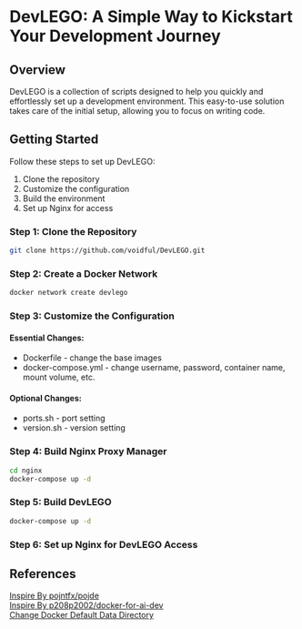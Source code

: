 # DevLEGO: A Simple Way to Kickstart Your Development Journey

## Overview

DevLEGO is a collection of scripts designed to help you quickly and effortlessly set up a development environment. This easy-to-use solution takes care of the initial setup, allowing you to focus on writing code.

## Getting Started

Follow these steps to set up DevLEGO:

1. Clone the repository
2. Customize the configuration
3. Build the environment
4. Set up Nginx for access

### Step 1: Clone the Repository

```bash
git clone https://github.com/voidful/DevLEGO.git
```

### Step 2: Create a Docker Network

```bash
docker network create devlego
```

### Step 3: Customize the Configuration

#### Essential Changes:

- Dockerfile - change the base images
- docker-compose.yml - change username, password, container name, mount volume, etc.

#### Optional Changes:

- ports.sh - port setting
- version.sh - version setting

### Step 4: Build Nginx Proxy Manager

```bash
cd nginx
docker-compose up -d
```

### Step 5: Build DevLEGO

```bash
docker-compose up -d
```

### Step 6: Set up Nginx for DevLEGO Access

## References

[Inspire By pojntfx/pojde](https://github.com/pojntfx/pojde)  
[Inspire By p208p2002/docker-for-ai-dev](https://github.com/p208p2002/docker-for-ai-dev)   
[Change Docker Default Data Directory](https://gist.github.com/plembo/0070059bde27bb8fb37735a899b16e41)  

